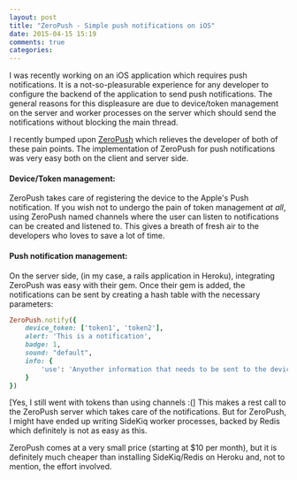 ```yaml
---
layout: post
title: "ZeroPush - Simple push notifications on iOS"
date: 2015-04-15 15:19
comments: true
categories: 
---
```

I was recently working on an iOS application which requires push notifications. It is a not-so-pleasurable experience for any developer to configure the backend of the application to send push notifications. The general reasons for this displeasure are due to device/token management on the server and worker processes on the server which should send the notifications without blocking the main thread.

I recently bumped upon [ZeroPush](http://zeropush.com) which relieves the developer of both of these pain points. The implementation of ZeroPush for push notifications was very easy both on the client and server side.
<!-- more -->
#### Device/Token management:
ZeroPush takes care of registering the device to the Apple's Push notification. If you wish not to undergo the pain of token management _at_ _all_, using ZeroPush named channels where the user can listen to notifications can be created and listened to. This gives a breath of fresh air to the developers who loves to save a lot of time. 

#### Push notification management:
On the server side, (in my case, a rails application in Heroku), integrating ZeroPush was easy with their gem. Once their gem is added, the notifications can be sent by creating a hash table with the necessary parameters:
```ruby
ZeroPush.notify({
	device_token: ['token1', 'token2'],
	alert: 'This is a notification',
	badge: 1,
	sound: "default",
	info: {
		'use': 'Anyother information that needs to be sent to the device along with the payload'
	}
})
```
[Yes, I still went with tokens than using channels :(] This makes a rest call to the ZeroPush server which takes care of the notifications. But for ZeroPush, I might have ended up writing SideKiq worker processes, backed by Redis which definitely is not as easy as this.

ZeroPush comes at a very small price (starting at $10 per month), but it is definitely much cheaper than installing SideKiq/Redis on Heroku and, not to mention, the effort involved.
